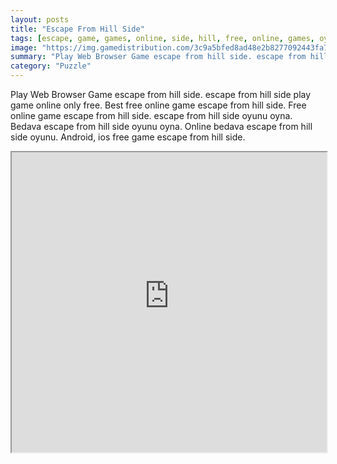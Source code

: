 ```yaml
---
layout: posts
title: "Escape From Hill Side"
tags: [escape, game, games, online, side, hill, free, online, games, oyna, game, free, games, play, play, games]
image: "https://img.gamedistribution.com/3c9a5bfed8ad48e2b8277092443fa736.jpg"
summary: "Play Web Browser Game escape from hill side. escape from hill side play game online only free. Best free online game escape from hill side. Free online game escape from hill side. escape from hill side oyunu oyna. Bedava escape from hill side oyunu oyna. Online bedava escape from hill side oyunu. Android, ios free game escape from hill side."
category: "Puzzle"
---
```


Play Web Browser Game escape from hill side. escape from hill side play game online only free. Best free online game escape from hill side. Free online game escape from hill side. escape from hill side oyunu oyna. Bedava escape from hill side oyunu oyna. Online bedava escape from hill side oyunu. Android, ios free game escape from hill side.

<iframe width="100%" height="480px;" src="https://flash.gamedistribution.com?game=3c9a5bfed8ad48e2b8277092443fa736"></iframe>